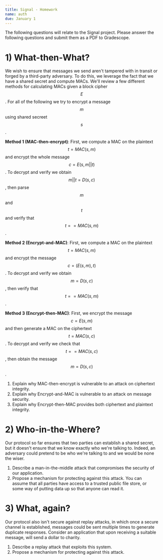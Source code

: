 ```yaml
---
title: Signal - Homework
name: auth
due: January 1 
---
```


The following questions will relate to the Signal project. Please answer the following questions and submit them as a PDF to Gradescope.

# 1) What-then-What?

We wish to ensure that messages we send aren't tampered with in transit or forged by a third-party adversary. To do this, we leverage the fact that we have a shared secret and compute MACs. We'll review a few different methods for calculating MACs given a block cipher $$E$$. For all of the following we try to encrypt a message $$m$$ using shared secreet $$s$$.

**Method 1 (MAC-then-encrypt)**: First, we compute a MAC on the plaintext $$t = MAC(s, m)$$ and encrypt the whole message $$c = E(s, m || t)$$. To decrypt and verify we obtain $$m || t = D(s, c)$$, then parse $$m$$ and $$t$$ and verify that $$t == MAC(s, m)$$.

**Method 2 (Encrypt-and-MAC)**: First, we compute a MAC on the plaintext $$t = MAC(s, m)$$ and encrypt the message $$c = (E(s, m), t)$$. To decrypt and verify we obtain $$m = D(s, c)$$, then verify that $$t == MAC(s, m)$$.

**Method 3 (Encrypt-then-MAC)**: First, we encrypt the message $$c = E(s, m)$$ and then generate a MAC on the ciphertext $$t = MAC(s, c)$$. To decrypt and verify we check that $$t == MAC(s, c)$$, then obtain the message $$m = D(s, c)$$.

1) Explain why MAC-then-encrypt is vulnerable to an attack on ciphertext integrity.
2) Explain why Encrypt-and-MAC is vulnerable to an attack on message security.
3) Explain why Encrypt-then-MAC provides both ciphertext and plaintext integrity.


# 2) Who-in-the-Where?

Our protocol so far ensures that two parties can establish a shared secret, but it doesn't ensure that we know exactly who we're talking to. Indeed, an adversary could pretend to be who we're talking to and we would be none the wiser.

1) Describe a man-in-the-middle attack that compromises the security of our application.
2) Propose a mechanism for protecting against this attack. You can assume that all parties have access to a trusted public file store, or some way of putting data up so that anyone can read it.


# 3) What, again?

Our protocol also isn't secure against replay attacks, in which once a secure channel is established, messages could be sent multiple times to generate duplicate responses. Consider an application that upon receiving a suitable message, will send a dollar to charity.

1) Describe a replay attack that exploits this system.
2) Propose a mechanism for protecting against this attack.
